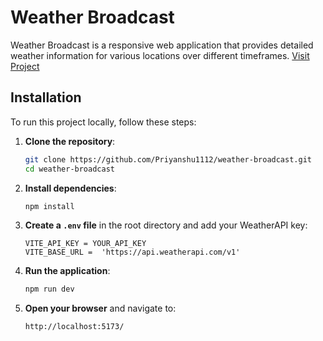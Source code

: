 # Weather Broadcast
Weather Broadcast is a responsive web application that provides detailed weather information for various locations over different timeframes.
[Visit Project](https://weather-dashboard-one-pi.vercel.app/)

## Installation

To run this project locally, follow these steps:

1. **Clone the repository**:
    ```bash
    git clone https://github.com/Priyanshu1112/weather-broadcast.git
    cd weather-broadcast
    ```

2. **Install dependencies**:
    ```bash
    npm install
    ```

3. **Create a `.env` file** in the root directory and add your WeatherAPI key:
    ```env
    VITE_API_KEY = YOUR_API_KEY
    VITE_BASE_URL =  'https://api.weatherapi.com/v1'
    ```

4. **Run the application**:
    ```bash
    npm run dev
    ```

5. **Open your browser** and navigate to:
    ```
    http://localhost:5173/
    ```







